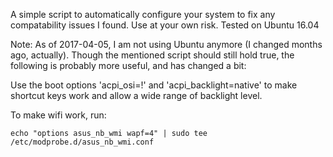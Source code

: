 A simple script to automatically configure your system to fix any compatability issues I found. Use at your own risk. Tested on Ubuntu 16.04

Note: As of 2017-04-05, I am not using Ubuntu anymore (I changed months ago, actually). Though the mentioned script should still hold true, the following is probably more useful, and has changed a bit:

Use the boot options 'acpi\_osi=!' and 'acpi\_backlight=native' to make shortcut keys work and allow a wide range of backlight level.

To make wifi work, run:
```
echo "options asus_nb_wmi wapf=4" | sudo tee /etc/modprobe.d/asus_nb_wmi.conf
```